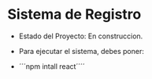 <h1> Sistema de Registro</h1>

- Estado del Proyecto: En construccion.

- Para ejecutar el sistema, debes poner:

- ´´´npm intall react´´´´
